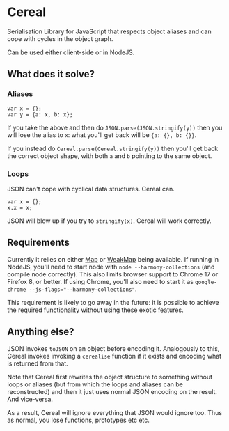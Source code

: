 # Cereal

Serialisation Library for JavaScript that respects object aliases and
can cope with cycles in the object graph.

Can be used either client-side or in NodeJS.


## What does it solve?

### Aliases

    var x = {};
    var y = {a: x, b: x};

If you take the above and then do `JSON.parse(JSON.stringify(y))` then
you will lose the alias to `x`: what you'll get back will be `{a: {},
b: {}}`.

If you instead do `Cereal.parse(Cereal.stringify(y))` then you'll get
back the correct object shape, with both `a` and `b` pointing to the
same object.

### Loops

JSON can't cope with cyclical data structures. Cereal can.

    var x = {};
    x.x = x;

JSON will blow up if you try to `stringify(x)`. Cereal will work
correctly.


## Requirements

Currently it relies on either
[Map](http://wiki.ecmascript.org/doku.php?id=harmony:simple_maps_and_sets)
or [WeakMap](http://wiki.ecmascript.org/doku.php?id=harmony:weak_maps)
being available. If running in NodeJS, you'll need to start node with
`node --harmony-collections` (and compile node correctly). This also
limits browser support to Chrome 17 or Firefox 8, or better. If using
Chrome, you'll also need to start it as `google-chrome
--js-flags="--harmony-collections"`.

This requirement is likely to go away in the future: it is possible to
achieve the required functionality without using these exotic
features.


## Anything else?

JSON invokes `toJSON` on an object before encoding it. Analogously to
this, Cereal invokes invoking a `cerealise` function if it exists and
encoding what is returned from that.

Note that Cereal first rewrites the object structure to something
without loops or aliases (but from which the loops and aliases can be
reconstructed) and then it just uses normal JSON encoding on the
result. And vice-versa.

As a result, Cereal will ignore everything that JSON would ignore
too. Thus as normal, you lose functions, prototypes etc etc.
